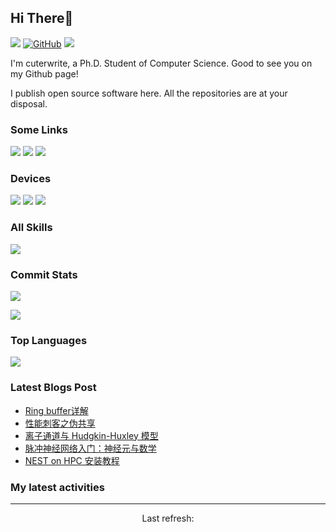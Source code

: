 ## Hi There👋

![](https://img.shields.io/github/stars/PKUcoldkeyboard?theme=social&color=181717&labelColor=282c34&logo=github) 
[![GitHub](https://img.shields.io/badge/dynamic/json?url=https%3A%2F%2Fapi.swo.moe%2Fstats%2Fgithub%2FPKUcoldkeyboard&query=count&color=181717&label=GitHub&labelColor=282c34&logo=github&suffix=+follows&cacheSeconds=3600)](https://github.com/PKUcoldkeyboard)
![](https://komarev.com/ghpvc/?username=pkucoldkeyboard&label=Profile%20views&color=0e75b6&style=flat)

I'm cuterwrite, a Ph.D. Student of Computer Science. Good to see you on my Github page!

I publish open source software here. All the repositories are at your disposal.

###   Some Links

[![](https://img.shields.io/badge/My%20Website-black?style=flat-square&logo=vercel&logoColor=white)](https://cuterwrite.top/)
[![](https://img.shields.io/badge/Github-black?style=flat-square&logo=github&logoColor=white)](https://github.com/PKUcoldkeyboard/)
[![](https://img.shields.io/badge/ZhiHu-black?style=flat-square&logo=zhihu&logoColor=white)](https://www.zhihu.com/people/kong-tiao-cheng-tai-lang-30-57)

###   Devices

[![](https://img.shields.io/badge/-Magicbook-black?style=flat-square&logo=huawei)](https://cuterwrite.top/)
[![](https://img.shields.io/badge/-iPhone%2014%20-black?style=flat-square&logo=apple)](https://www.apple.com/iphone-14/)
[![](https://img.shields.io/badge/Desktop%20Computer-black?style=flat-square&logo=microsoft&logoColor=white)](https://www.microsoft.com/)


###   All Skills

![](https://skillicons.dev/icons?perline=15&i=github,gitlab,git,stackoverflow,vscode,idea,js,html,css,c,nodejs,python,java,vue,spring,maven,mongo,redis,mysql,md,linux,bash,docker,kubernetes,nginx,jenkins,tensorflow,pytorch,golang,flutter,cs,cpp,cmake,d3,dart,discord,bots,dotnet,githubactions,gradle,graphql,kafka,latex,php,postman)


###   Commit Stats

![](https://github-readme-stats.vercel.app/api?username=PKUcoldkeyboard&count_private=true&show_icons=true&theme=radical&show_owner=true)

![](https://github-profile-trophy.vercel.app/?username=PKUcoldkeyboard&theme=radical&row=1)

###   Top Languages

![](https://github-readme-stats.vercel.app/api/top-langs/?username=PKUcoldkeyboard&layout=compact&theme=radical)

###   Latest Blogs Post
<!-- BLOG-POST-LIST:START -->
- [Ring buffer详解](https://cuterwrite.top/p/ring-buffer/)
- [性能刺客之伪共享](https://cuterwrite.top/p/false-sharing/)
- [离子通道与 Hudgkin-Huxley 模型](https://cuterwrite.top/p/ion-channels-and-hudgkin-huxley/)
- [脉冲神经网络入门：神经元与数学](https://cuterwrite.top/p/introduction-neuron-math/)
- [NEST on HPC 安装教程](https://cuterwrite.top/p/nest-on-hpe-install/)
<!-- BLOG-POST-LIST:END -->

###   My latest activities
<!--GITHUB_ACTIVITY:{"rows": 5}-->

---

<p align="center">
  Last refresh: 
  <b><!--TIMESTAMP--></b>
</p>
